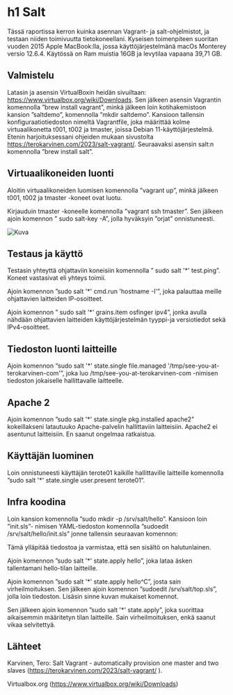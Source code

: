 # h1 Salt

Tässä raportissa kerron kuinka asennan Vagrant- ja salt-ohjelmistot, ja testaan niiden toimivuutta tietokoneellani. Kyseisen toimenpiteen suoritan vuoden 2015 Apple MacBook:lla, jossa käyttöjärjestelmänä macOs Monterey versio 12.6.4. Käytössä on Ram muistia 16GB ja levytilaa vapaana 39,71 GB.

## Valmistelu

Latasin ja asensin VirtualBoxin heidän sivuiltaan: https://www.virtualbox.org/wiki/Downloads. Sen jälkeen asensin Vagrantin komennolla ”brew install vagrant”, minkä jälkeen loin kotihakemistoon kansion ”saltdemo”, komennolla ”mkdir saltdemo”. Kansioon tallensin konfiguraatiotiedoston nimeltä Vagrantfile, joka määrittää kolme virtuaalikonetta t001, t002 ja tmaster, joissa Debian 11-käyttöjärjestelmä. Etenin harjoituksessani ohjeiden mukaan sivustolta https://terokarvinen.com/2023/salt-vagrant/. Seuraavaksi asensin salt:n komennolla ”brew install salt”.

## Virtuaalikoneiden luonti

Aloitin virtuaalikoneiden luomisen komennolla ”vagrant up”, minkä jälkeen t001, t002 ja tmaster -koneet ovat luotu.

Kirjauduin tmaster -koneelle komennolla ”vagrant ssh tmaster”. Sen jälkeen ajoin komennon ” sudo salt-key -A”, jolla hyväksyin ”orjat” onnistuneesti.

![Kuva](/linux-course/kuva1.png)


## Testaus ja käyttö

Testasin yhteyttä ohjattaviin koneisiin komennolla ” sudo salt '*' test.ping”. Koneet vastasivat eli yhteys toimii.

Ajoin komennon ”sudo salt '*' cmd.run 'hostname -I'”, joka palauttaa meille ohjattavien laitteiden IP-osoitteet.

Ajoin komennon ” sudo salt '*' grains.item osfinger ipv4”, jonka avulla nähdään ohjattavien laitteiden käyttöjärjestelmän tyyppi-ja versiotiedot sekä IPv4-osoitteet.

## Tiedoston luonti laitteille

Ajoin komennon “sudo salt '*' state.single file.managed '/tmp/see-you-at-terokarvinen-com'”, joka luo  /tmp/see-you-at-terokarvinen-com -nimisen tiedoston jokaiselle hallittavalle laitteelle.

## Apache 2

Ajoin komennon ”sudo salt '*' state.single pkg.installed apache2” kokeillakseni latautuuko Apache-palvelin hallittaviin laitteisiin. Apache2 ei asentunut laitteisiin. En saanut ongelmaa ratkaistua.

## Käyttäjän luominen

Loin onnistuneesti käyttäjän terote01 kaikille hallittaville laitteille komennolla ”sudo salt '*' state.single user.present terote01”.

## Infra koodina

Loin kansion komennolla ”sudo mkdir -p /srv/salt/hello”. Kansioon loin ”init.sls”- nimisen YAML-tiedoston komennolla ”sudoedit /srv/salt/hello/init.sls” jonne tallensin seuraavan komennon: 

Tämä ylläpitää tiedostoa ja varmistaa, että sen sisältö on halutunlainen.

Ajoin komennon ”sudo salt '*' state.apply hello”, joka lataa äsken tallentamani hello-tilan laitteille.

Ajoin komennon ”sudo salt '*' state.apply hello^C”, josta sain virheilmoituksen. Sen jälkeen ajoin komennon ”sudoedit /srv/salt/top.sls”, jolla loin tiedoston. Lisäsin sinne kuvan mukaiset komennot.

Sen jälkeen ajoin komennon ”sudo salt '*' state.apply”, joka suorittaa aikaisemmin määritetyn tilan laitteille. Sain virheilmoituksen, enkä saanut vikaa selvitettyä.

## Lähteet

Karvinen, Tero: Salt Vagrant - automatically provision one master and two slaves 
(https://terokarvinen.com/2023/salt-vagrant/ ).

Virtualbox.org
(https://www.virtualbox.org/wiki/Downloads)

